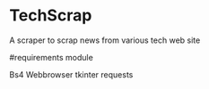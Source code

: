 # TechScrap
A scraper to scrap news from various tech web site 


#requirements module 

Bs4
Webbrowser
tkinter 
requests
